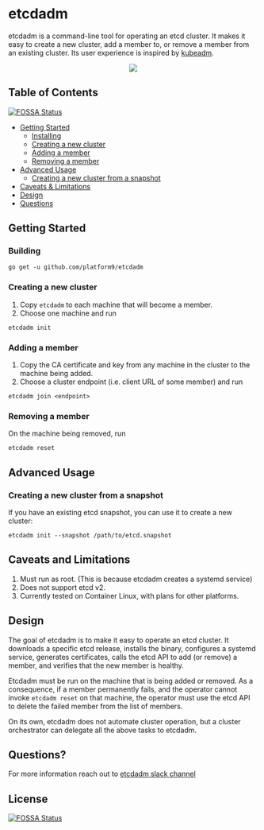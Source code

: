 etcdadm
=======

etcdadm is a command-line tool for operating an etcd cluster. It makes it easy to create a new cluster, add a member to, or remove a member from an existing cluster. Its user experience is inspired by [kubeadm](https://kubernetes.io/docs/reference/setup-tools/kubeadm/).

<p align="center">
    <img src="https://cdn.rawgit.com/platform9/etcdadm/master/demo.svg">
</p>

## Table of Contents
[![FOSSA Status](https://app.fossa.io/api/projects/git%2Bgithub.com%2Froopakparikh%2Fetcdadm.svg?type=shield)](https://app.fossa.io/projects/git%2Bgithub.com%2Froopakparikh%2Fetcdadm?ref=badge_shield)


  - [Getting Started](#getting-started)
    - [Installing](#installing)
    - [Creating a new cluster](#creating-a-new-cluster)
    - [Adding a member](#adding-a-member)
    - [Removing a member](#removing-a-member)
  - [Advanced Usage](#advanced-usage)
    - [Creating a new cluster from a snapshot](#creating-a-new-cluster-from-a-snapshot)
  - [Caveats & Limitations](#caveats--limitations)
  - [Design](#design)
  - [Questions](#questions)

## Getting Started

### Building

```
go get -u github.com/platform9/etcdadm
```

### Creating a new cluster

1. Copy `etcdadm` to each machine that will become a member.
2. Choose one machine and run

```
etcdadm init
```

### Adding a member

1. Copy the CA certificate and key from any machine in the cluster to the machine being added.
2. Choose a cluster endpoint (i.e. client URL of some member) and run

```
etcdadm join <endpoint>
```

### Removing a member

On the machine being removed, run

```
etcdadm reset
```

## Advanced Usage

### Creating a new cluster from a snapshot

If you have an existing etcd snapshot, you can use it to create a new cluster:

```
etcdadm init --snapshot /path/to/etcd.snapshot
```

## Caveats and Limitations

1. Must run as root. (This is because etcdadm creates a systemd service)
2. Does not support etcd v2.
3. Currently tested on Container Linux, with plans for other platforms.

## Design

The goal of etcdadm is to make it easy to operate an etcd cluster. It downloads a specific etcd release, installs the binary, configures a systemd service, generates certificates, calls the etcd API to add (or remove) a member, and verifies that the new member is healthy.

Etcdadm must be run on the machine that is being added or removed. As a consequence, if a member permanently fails, and the operator cannot invoke `etcdadm reset` on that machine, the operator must use the etcd API to delete the failed member from the list of members.

On its own, etcdadm does not automate cluster operation, but a cluster orchestrator can delegate all the above tasks to etcdadm.

<a name="questions"></a>
## Questions?

For more information reach out to [etcdadm slack channel](https://kubernetes.slack.com/messages/CEM0AT9GW)

## License
[![FOSSA Status](https://app.fossa.io/api/projects/git%2Bgithub.com%2Froopakparikh%2Fetcdadm.svg?type=large)](https://app.fossa.io/projects/git%2Bgithub.com%2Froopakparikh%2Fetcdadm?ref=badge_large)